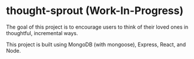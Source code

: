 # thought-sprout (Work-In-Progress)

The goal of this project is to encourage users to think of their loved ones in thoughtful, incremental ways. 

This project is built using MongoDB (with mongoose), Express, React, and Node.
